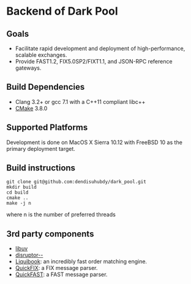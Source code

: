 Backend of Dark Pool
============

## Goals
* Facilitate rapid development and deployment of high-performance, scalable exchanges.
* Provide FAST1.2, FIX5.0SP2/FIXT1.1, and JSON-RPC reference gateways.

## Build Dependencies
* Clang 3.2+ or gcc 7.1 with a C++11 compliant libc++
* [CMake](http://www.cmake.org) 3.8.0

## Supported Platforms

Development is done on MacOS X Sierra 10.12 with FreeBSD 10 as the primary deployment target.

## Build instructions

    git clone git@github.com:dendisuhubdy/dark_pool.git
    mkdir build
    cd build
    cmake ..
    make -j n
    
where n is the number of preferred threads

## 3rd party components

* [libuv](https://github.com/joyent/libuv)
* [disruptor--](https://github.com/fsaintjacques/disruptor--)
* [Liquibook](https://github.com/objectcomputing/liquibook): an incredibly fast order matching engine.
* [QuickFIX](http://www.quickfixengine.org/): a FIX message parser. 
* [QuickFAST](https://code.google.com/p/quickfast/): a FAST message parser.

